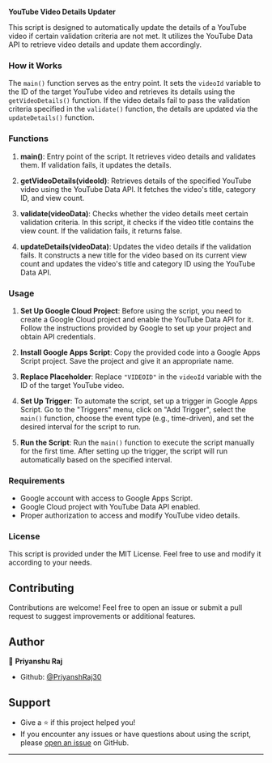 **YouTube Video Details Updater**

This script is designed to automatically update the details of a YouTube video if certain validation criteria are not met. It utilizes the YouTube Data API to retrieve video details and update them accordingly.

### How it Works

The `main()` function serves as the entry point. It sets the `videoId` variable to the ID of the target YouTube video and retrieves its details using the `getVideoDetails()` function. If the video details fail to pass the validation criteria specified in the `validate()` function, the details are updated via the `updateDetails()` function.

### Functions

1. **main()**: Entry point of the script. It retrieves video details and validates them. If validation fails, it updates the details.
   
2. **getVideoDetails(videoId)**: Retrieves details of the specified YouTube video using the YouTube Data API. It fetches the video's title, category ID, and view count.

3. **validate(videoData)**: Checks whether the video details meet certain validation criteria. In this script, it checks if the video title contains the view count. If the validation fails, it returns false.

4. **updateDetails(videoData)**: Updates the video details if the validation fails. It constructs a new title for the video based on its current view count and updates the video's title and category ID using the YouTube Data API.

### Usage

1. **Set Up Google Cloud Project**: Before using the script, you need to create a Google Cloud project and enable the YouTube Data API for it. Follow the instructions provided by Google to set up your project and obtain API credentials.

2. **Install Google Apps Script**: Copy the provided code into a Google Apps Script project. Save the project and give it an appropriate name.

3. **Replace Placeholder**: Replace `"VIDEOID"` in the `videoId` variable with the ID of the target YouTube video.

4. **Set Up Trigger**: To automate the script, set up a trigger in Google Apps Script. Go to the "Triggers" menu, click on "Add Trigger", select the `main()` function, choose the event type (e.g., time-driven), and set the desired interval for the script to run.

5. **Run the Script**: Run the `main()` function to execute the script manually for the first time. After setting up the trigger, the script will run automatically based on the specified interval.

### Requirements

- Google account with access to Google Apps Script.
- Google Cloud project with YouTube Data API enabled.
- Proper authorization to access and modify YouTube video details.

### License

This script is provided under the MIT License. Feel free to use and modify it according to your needs.

## Contributing

Contributions are welcome! Feel free to open an issue or submit a pull request to suggest improvements or additional features.

## Author

👤 **Priyanshu Raj**

* Github: [@PriyanshRaj30](https://github.com/PriyanshRaj30)

## Support
- Give a ⭐️ if this project helped you!
- If you encounter any issues or have questions about using the script, please [open an issue](https://github.com/PriyanshRaj30/yt-thumbnail-stats/issues) on GitHub.

---
